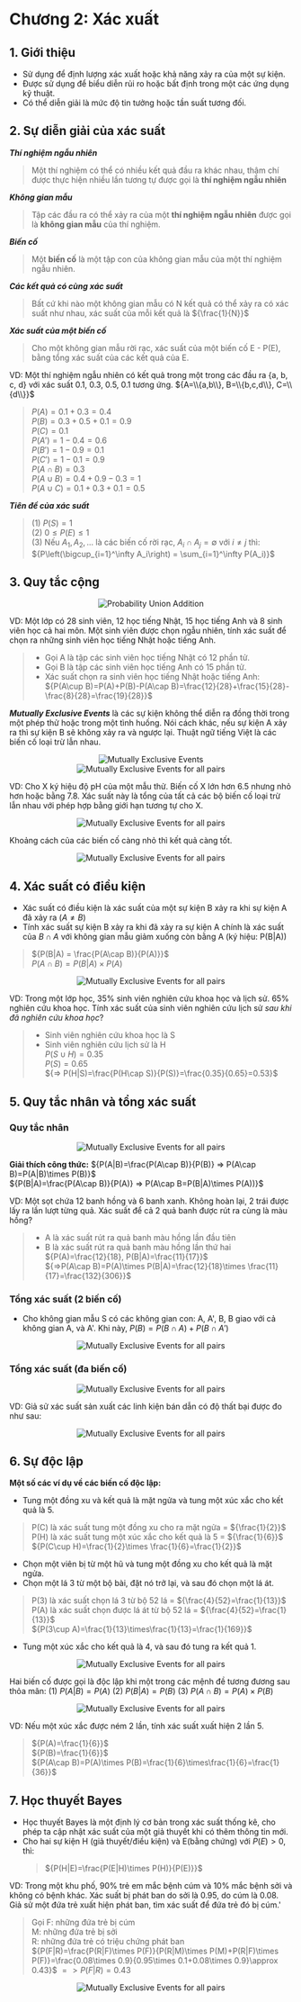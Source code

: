 # Chương 2: Xác xuất

## 1. Giới thiệu

- Sử dụng để định lượng xác xuất hoặc khả năng xảy ra của một sự kiện.
- Được sử dụng để biểu diễn rủi ro hoặc bất định trong một các ứng dụng kỹ thuật.
- Có thể diễn giải là mức độ tin tưởng hoặc tần suất tương đối.

## 2. Sự diễn giải của xác suất

***Thí nghiệm ngẫu nhiên***
> Một thí nghiệm có thể có nhiều kết quả đầu ra khác nhau, thậm chí được thực hiện nhiều lần tương tự được gọi là **thí nghiệm ngẫu nhiên**

***Không gian mẫu***
> Tập các đầu ra có thể xảy ra của một **thí nghiệm ngẫu nhiên** được gọi là **không gian mẫu** của thí nghiệm.

***Biến cố***
> Một **biến cố** là một tập con của không gian mẫu của một thí nghiệm ngẫu nhiên.

***Các kết quả có cùng xác suất***
> Bất cứ khi nào một không gian mẫu có N kết quả có thể xảy ra có xác suất như nhau, xác suất của mỗi kết quả là ${\frac{1}{N}}$

***Xác suất của một biến cố***
> Cho một không gian mẫu rời rạc, xác suất của một biến cố E - P(E), bằng tổng xác suất của các kết quả của E.

VD: Một thí nghiệm ngẫu nhiên có kết quả trong một trong các đầu ra {a, b, c, d} với xác suất 0.1, 0.3, 0.5, 0.1 tương ứng. ${A=\\{a,b\\}, B=\\{b,c,d\\}, C=\\{d\\}}$

>${P(A)=0.1+0.3=0.4}$  
>${P(B)=0.3+0.5+0.1=0.9}$  
>${P(C)=0.1}$  
>${P(A')=1-0.4=0.6}$  
>${P(B')=1-0.9=0.1}$  
>${P(C')=1-0.1=0.9}$  
>${P(A\cap B)=0.3}$  
>${P(A\cup B)=0.4+0.9-0.3=1}$  
>${P(A\cup C)=0.1+0.3+0.1=0.5}$

***Tiên đề của xác suất***

> (1) ${P(S)=1}$  
> (2) ${0\le P(E)\le 1}$  
> (3) Nếu ${A_1, A_2,...}$ là các biến cố rời rạc, ${A_i\cap A_j=\emptyset}$ với ${i\neq j}$ thì: ${P\left(\bigcup_{i=1}^\infty A_i\right) = \sum_{i=1}^\infty P(A_i)}$

## 3. Quy tắc cộng

<div align="center">
<img src="Pictures\ProbabilityUnion.png" alt="Probability Union Addition" style="max-width: 80%; max-height: 500px; height: auto;">
</div>

VD: Một lớp có 28 sinh viên, 12 học tiếng Nhật, 15 học tiếng Anh và 8 sinh viên học cả hai môn. Một sinh viên được chọn ngẫu nhiên, tính xác suất để chọn ra những sinh viên học tiếng Nhật hoặc tiếng Anh.

>- Gọi A là tập các sinh viên học tiếng Nhật có 12 phần tử.
>- Gọi B là tập các sinh viên học tiếng Anh có 15 phần tử.
>- Xác suất chọn ra sinh viên học tiếng Nhật hoặc tiếng Anh: ${P(A\cup B)=P(A)+P(B)-P(A\cap B)=\frac{12}{28}+\frac{15}{28}-\frac{8}{28}=\frac{19}{28}}$

***Mutually Exclusive Events*** là các sự kiện không thể diễn ra đồng thời trong một phép thử hoặc trong một tình huống. Nói cách khác, nếu sự kiện A xảy ra thì sự kiện B sẽ không xảy ra và ngược lại. Thuật ngữ tiếng Việt là các biến cố loại trừ lẫn nhau.

<div align="center">
<img src="Pictures\MutuallyExclusiveEventsAddition.png" alt="Mutually Exclusive Events" style="max-width: 80%; max-height: 500px; height: auto;">
</div>

<div align="center">
<img src="Pictures\MutuallyExclusiveEventsAddition2.png" alt="Mutually Exclusive Events for all pairs" style="max-width: 80%; max-height: 500px; height: auto;">
</div>

VD: Cho X ký hiệu độ pH của một mẫu thử. Biến cố X lớn hơn 6.5 nhưng nhỏ hơn hoặc bằng 7.8. Xác suất này là tổng của tất cả các bộ biến cố loại trừ lẫn nhau với phép hợp bằng giới hạn tương tự cho X.

<div align="center">
<img src="Pictures\Example2-3.png" alt="Mutually Exclusive Events for all pairs" style="max-width: 80%; max-height: 500px; height: auto;">
</div>

Khoảng cách của các biến cố càng nhỏ thì kết quả càng tốt.

<div align="center">
<img src="Pictures\AdditionRules.png" alt="Mutually Exclusive Events for all pairs" style="max-width: 80%; max-height: 500px; height: auto;">
</div>

## 4. Xác suất có điều kiện

- Xác suất có điều kiện là xác suất của một sự kiện B xảy ra khi sự kiện A đã xảy ra (${A\neq B}$)
- Tính xác suất sự kiện B xảy ra khi đã xảy ra sự kiện A chính là xác suất của ${B\cap A}$ với không gian mẫu giảm xuống còn bằng A (ký hiệu: P(B|A))

> ${P(B|A) = \frac{P(A\cap B)}{P(A)}}$  
> ${P(A\cap B) = P(B|A) \times P(A)}$

<div align="center">
<img src="Pictures\ConditionalProbabilityFormula.png" alt="Mutually Exclusive Events for all pairs" style="max-width: 80%; max-height: 500px; height: auto;">
</div>

VD: Trong một lớp học, 35% sinh viên nghiên cứu khoa học và lịch sử. 65% nghiên cứu khoa học. Tính xác suất của sinh viên nghiên cứu lịch sử *sau khi đã nghiên cứu khoa học*?

>- Sinh viên nghiên cứu khoa học là S
>- Sinh viên nghiên cứu lịch sử là H  
>${P(S\cup H)=0.35}$  
>${P(S)=0.65}$  
>${=> P(H|S)=\frac{P(H\cap S)}{P(S)}=\frac{0.35}{0.65}=0.53}$

## 5. Quy tắc nhân và tổng xác suất

### Quy tắc nhân

<div align="center">
<img src="Pictures\MultiplicationRule.png" alt="Mutually Exclusive Events for all pairs" style="max-width: 80%; max-height: 500px; height: auto;">
</div>

**Giải thích công thức:**
    ${P(A|B)=\frac{P(A\cap B)}{P(B)} => P(A\cap B)=P(A|B)\times P(B)}$  
    ${P(B|A)=\frac{P(A\cap B)}{P(A)} => P(A\cap B=P(B|A)\times P(A))}$

VD: Một sọt chứa 12 banh hồng và 6 banh xanh. Không hoàn lại, 2 trái được lấy ra lần lượt từng quả. Xác suất để cả 2 quả banh được rút ra cùng là màu hồng?

>- A là xác suất rút ra quả banh màu hồng lần đầu tiên  
>- B là xác suất rút ra quả banh màu hồng lần thứ hai  
>${P(A)=\frac{12}{18}, P(B|A)=\frac{11}{17}}$  
>${=>P(A\cap B)=P(A)\times P(B|A)=\frac{12}{18}\times \frac{11}{17}=\frac{132}{306}}$

### Tổng xác suất (2 biến cố)

- Cho không gian mẫu S có các không gian con: A, A', B, B giao với cả không gian A, và A'. Khi này, ${P(B)=P(B\cap A)+P(B\cap A')}$

<div align="center">
<img src="Pictures\TotalProbabilityRule.png" alt="Mutually Exclusive Events for all pairs" style="max-width: 80%; max-height: 500px; height: auto;">
</div>

### Tổng xác suất (đa biến cố)

<div align="center">
<img src="Pictures\TotalProbabilityRule2.png" alt="Mutually Exclusive Events for all pairs" style="max-width: 80%; max-height: 500px; height: auto;">
</div>

VD: Giả sử xác suất sản xuất các linh kiện bán dẫn có độ thất bại được đo như sau:

<div align="center">
<img src="Pictures\Example2-5-1.png" alt="Mutually Exclusive Events for all pairs" style="max-width: 80%; max-height: 500px; height: auto;">
</div>

## 6. Sự độc lập

**Một số các ví dụ về các biến cố độc lập:**

- Tung một đồng xu và kết quả là mặt ngửa và tung một xúc xắc cho kết quả là 5.

>P(C) là xác suất tung một đồng xu cho ra mặt ngửa = ${\frac{1}{2}}$  
>P(H) là xác suất tung một xúc xắc cho kết quả là 5 = ${\frac{1}{6}}$  
>${P(C\cup H)=\frac{1}{2}\times \frac{1}{6}=\frac{1}{2}}$  

- Chọn một viên bị từ một hũ và tung một đồng xu cho kết quả là mặt ngửa.
- Chọn một lá 3 từ một bộ bài, đặt nó trở lại, và sau đó chọn một lá át.

>P(3) là xác suất chọn lá 3 từ bộ 52 lá = ${\frac{4}{52}=\frac{1}{13}}$  
>P(A) là xác suất chọn được lá át từ bộ 52 lá = ${\frac{4}{52}=\frac{1}{13}}$  
>${P(3\cup A)=\frac{1}{13}\times\frac{1}{13}=\frac{1}{169}}$  

- Tung một xúc xắc cho kết quả là 4, và sau đó tung ra kết quả 1.

<div align="center">
<img src="Pictures\Independent.png" alt="Mutually Exclusive Events for all pairs" style="max-width: 80%; max-height: 500px; height: auto;">
</div>

Hai biến cố được gọi là độc lập khi một trong các mệnh đề tương đương sau thỏa mãn:
    (1) ${P(A|B)=P(A)}$
    (2) ${P(B|A)=P(B)}$
    (3) ${P(A\cap B)=P(A)\times P(B)}$

<div align="center">
<img src="Pictures\MultiIndependent.png" alt="Mutually Exclusive Events for all pairs" style="max-width: 80%; max-height: 500px; height: auto;">
</div>

VD: Nếu một xúc xắc được ném 2 lần, tính xác suất xuất hiện 2 lần 5.  
>${P(A)=\frac{1}{6}}$  
>${P(B)=\frac{1}{6}}$  
>${P(A\cap B)=P(A)\times P(B)=\frac{1}{6}\times\frac{1}{6}=\frac{1}{36}}$  

## 7. Học thuyết Bayes

- Học thuyết Bayes là một định lý cơ bản trong xác suất thống kê, cho phép ta cập nhật xác suất của một giả thuyết khi có thêm thông tin mới.
- Cho hai sự kiện H (giả thuyết/điều kiện) và E(bằng chứng) với ${P(E)\gt 0}$, thì:  
  >${P(H|E)=\frac{P(E|H)\times P(H)}{P(E)}}$  

VD: Trong một khu phố, 90% trẻ em mắc bệnh cúm và 10% mắc bệnh sởi và không có bệnh khác. Xác suất bị phát ban do sởi là 0.95, do cúm là 0.08. Giả sử một đứa trẻ xuất hiện phát ban, tìm xác suất để đứa trẻ đó bị cúm.'

>Gọi F: những đứa trẻ bị cúm  
>M: những đứa trẻ bị sởi  
>R: những đứa trẻ có triệu chứng phát ban  
>${P(F|R)=\frac{P(R|F)\times P(F)}{P(R|M)\times P(M)+P(R|F)\times P(F)}=\frac{0.08\times 0.9}{0.95\times 0.1+0.08\times 0.9}\approx 0.43}$
>${=>P(F|R)=0.43}$

<div align="center">
<img src="Pictures\BayesTheoremK.png" alt="Mutually Exclusive Events for all pairs" style="max-width: 80%; max-height: 500px; height: auto;">
</div>
